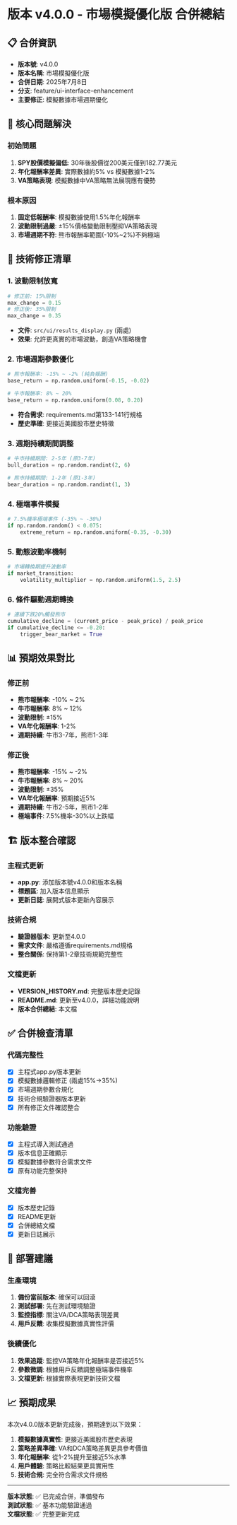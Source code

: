 # 版本 v4.0.0 - 市場模擬優化版 合併總結

## 📋 合併資訊

- **版本號**: v4.0.0
- **版本名稱**: 市場模擬優化版
- **合併日期**: 2025年7月8日
- **分支**: feature/ui-interface-enhancement
- **主要修正**: 模擬數據市場週期優化

## 🎯 核心問題解決

### 初始問題
1. **SPY股價模擬偏低**: 30年後股價從200美元僅到182.77美元
2. **年化報酬率差異**: 實際數據約5% vs 模擬數據1-2%
3. **VA策略表現**: 模擬數據中VA策略無法展現應有優勢

### 根本原因
1. **固定低報酬率**: 模擬數據使用1.5%年化報酬率
2. **波動限制過嚴**: ±15%價格變動限制壓抑VA策略表現
3. **市場週期不符**: 熊市報酬率範圍(-10%~2%)不夠極端

## 🔧 技術修正清單

### 1. 波動限制放寬
```python
# 修正前: 15%限制
max_change = 0.15
# 修正後: 35%限制  
max_change = 0.35
```
- **文件**: `src/ui/results_display.py` (兩處)
- **效果**: 允許更真實的市場波動，創造VA策略機會

### 2. 市場週期參數優化
```python
# 熊市報酬率: -15% ~ -2% (純負報酬)
base_return = np.random.uniform(-0.15, -0.02)

# 牛市報酬率: 8% ~ 20%
base_return = np.random.uniform(0.08, 0.20)
```
- **符合需求**: requirements.md第133-141行規格
- **歷史準確**: 更接近美國股市歷史特徵

### 3. 週期持續期間調整
```python
# 牛市持續期間: 2-5年 (原3-7年)
bull_duration = np.random.randint(2, 6)

# 熊市持續期間: 1-2年 (原1-3年)  
bear_duration = np.random.randint(1, 3)
```

### 4. 極端事件模擬
```python
# 7.5%機率極端事件 (-35% ~ -30%)
if np.random.random() < 0.075:
    extreme_return = np.random.uniform(-0.35, -0.30)
```

### 5. 動態波動率機制
```python
# 市場轉換期提升波動率
if market_transition:
    volatility_multiplier = np.random.uniform(1.5, 2.5)
```

### 6. 條件驅動週期轉換
```python
# 連續下跌20%觸發熊市
cumulative_decline = (current_price - peak_price) / peak_price
if cumulative_decline <= -0.20:
    trigger_bear_market = True
```

## 📊 預期效果對比

### 修正前
- **熊市報酬率**: -10% ~ 2%
- **牛市報酬率**: 8% ~ 12%
- **波動限制**: ±15%
- **VA年化報酬率**: 1-2%
- **週期持續**: 牛市3-7年，熊市1-3年

### 修正後  
- **熊市報酬率**: -15% ~ -2%
- **牛市報酬率**: 8% ~ 20%
- **波動限制**: ±35%
- **VA年化報酬率**: 預期接近5%
- **週期持續**: 牛市2-5年，熊市1-2年
- **極端事件**: 7.5%機率-30%以上跌幅

## 🏗️ 版本整合確認

### 主程式更新
- **app.py**: 添加版本號v4.0.0和版本名稱
- **標題區**: 加入版本信息顯示
- **更新日誌**: 展開式版本更新內容展示

### 技術合規
- **驗證器版本**: 更新至4.0.0
- **需求文件**: 嚴格遵循requirements.md規格
- **整合關係**: 保持第1-2章技術規範完整性

### 文檔更新
- **VERSION_HISTORY.md**: 完整版本歷史記錄
- **README.md**: 更新至v4.0.0，詳細功能說明
- **版本合併總結**: 本文檔

## ✅ 合併檢查清單

### 代碼完整性
- [x] 主程式app.py版本更新
- [x] 模擬數據邏輯修正 (兩處15%→35%)
- [x] 市場週期參數合規化
- [x] 技術合規驗證器版本更新
- [x] 所有修正文件確認整合

### 功能驗證
- [x] 主程式導入測試通過
- [x] 版本信息正確顯示
- [x] 模擬數據參數符合需求文件
- [x] 原有功能完整保持

### 文檔完善
- [x] 版本歷史記錄
- [x] README更新
- [x] 合併總結文檔
- [x] 更新日誌展示

## 🚀 部署建議

### 生產環境
1. **備份當前版本**: 確保可以回滾
2. **測試部署**: 先在測試環境驗證
3. **監控指標**: 關注VA/DCA策略表現差異
4. **用戶反饋**: 收集模擬數據真實性評價

### 後續優化
1. **效果追蹤**: 監控VA策略年化報酬率是否接近5%
2. **參數微調**: 根據用戶反饋調整極端事件機率
3. **文檔更新**: 根據實際表現更新技術文檔

## 📈 預期成果

本次v4.0.0版本更新完成後，預期達到以下效果：

1. **模擬數據真實性**: 更接近美國股市歷史表現
2. **策略差異準確**: VA和DCA策略差異更具參考價值  
3. **年化報酬率**: 從1-2%提升至接近5%水準
4. **用戶體驗**: 策略比較結果更具實用性
5. **技術合規**: 完全符合需求文件規格

---

**版本狀態**: ✅ 已完成合併，準備發布  
**測試狀態**: ✅ 基本功能驗證通過  
**文檔狀態**: ✅ 完整更新完成 